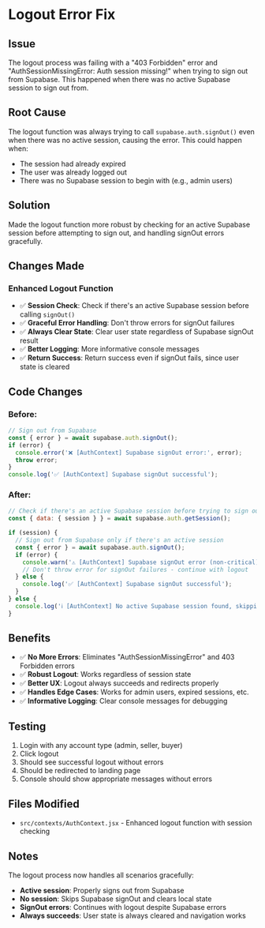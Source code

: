 # Logout Error Fix

## Issue
The logout process was failing with a "403 Forbidden" error and "AuthSessionMissingError: Auth session missing!" when trying to sign out from Supabase. This happened when there was no active Supabase session to sign out from.

## Root Cause
The logout function was always trying to call `supabase.auth.signOut()` even when there was no active session, causing the error. This could happen when:
- The session had already expired
- The user was already logged out
- There was no Supabase session to begin with (e.g., admin users)

## Solution
Made the logout function more robust by checking for an active Supabase session before attempting to sign out, and handling signOut errors gracefully.

## Changes Made

### **Enhanced Logout Function**
- ✅ **Session Check**: Check if there's an active Supabase session before calling `signOut()`
- ✅ **Graceful Error Handling**: Don't throw errors for signOut failures
- ✅ **Always Clear State**: Clear user state regardless of Supabase signOut result
- ✅ **Better Logging**: More informative console messages
- ✅ **Return Success**: Return success even if signOut fails, since user state is cleared

## Code Changes

### Before:
```jsx
// Sign out from Supabase
const { error } = await supabase.auth.signOut();
if (error) {
  console.error('❌ [AuthContext] Supabase signOut error:', error);
  throw error;
}
console.log('✅ [AuthContext] Supabase signOut successful');
```

### After:
```jsx
// Check if there's an active Supabase session before trying to sign out
const { data: { session } } = await supabase.auth.getSession();

if (session) {
  // Sign out from Supabase only if there's an active session
  const { error } = await supabase.auth.signOut();
  if (error) {
    console.warn('⚠️ [AuthContext] Supabase signOut error (non-critical):', error);
    // Don't throw error for signOut failures - continue with logout
  } else {
    console.log('✅ [AuthContext] Supabase signOut successful');
  }
} else {
  console.log('ℹ️ [AuthContext] No active Supabase session found, skipping signOut');
}
```

## Benefits
- ✅ **No More Errors**: Eliminates "AuthSessionMissingError" and 403 Forbidden errors
- ✅ **Robust Logout**: Works regardless of session state
- ✅ **Better UX**: Logout always succeeds and redirects properly
- ✅ **Handles Edge Cases**: Works for admin users, expired sessions, etc.
- ✅ **Informative Logging**: Clear console messages for debugging

## Testing
1. Login with any account type (admin, seller, buyer)
2. Click logout
3. Should see successful logout without errors
4. Should be redirected to landing page
5. Console should show appropriate messages without errors

## Files Modified
- `src/contexts/AuthContext.jsx` - Enhanced logout function with session checking

## Notes
The logout process now handles all scenarios gracefully:
- **Active session**: Properly signs out from Supabase
- **No session**: Skips Supabase signOut and clears local state
- **SignOut errors**: Continues with logout despite Supabase errors
- **Always succeeds**: User state is always cleared and navigation works


